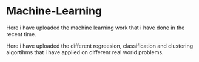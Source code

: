 # Machine-Learning
Here i have uploaded the machine learning work that i have done in the recent time.

Here i have uploaded the different regreesion, classification and clustering algortihms that i have applied on differenr real world problems.
